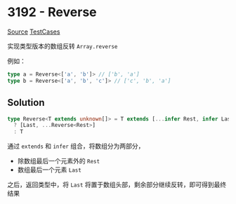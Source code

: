 # 3192 - Reverse

[Source](https://github.com/lybenson/ts-checker/blob/master/src/3192-medium-reverse/template.ts) [TestCases](https://github.com/lybenson/ts-checker/blob/master/src/3192-medium-reverse/test-cases.ts)

实现类型版本的数组反转 `Array.reverse`

例如：

```typescript
type a = Reverse<['a', 'b']> // ['b', 'a']
type b = Reverse<['a', 'b', 'c']> // ['c', 'b', 'a']
```

## Solution

```ts
type Reverse<T extends unknown[]> = T extends [...infer Rest, infer Last]
  ? [Last, ...Reverse<Rest>]
  : T
```

通过 `extends` 和 `infer` 组合，将数组分为两部分，

- 除数组最后一个元素外的 `Rest`
- 数组最后一个元素 `Last`

之后，返回类型中，将 `Last` 将置于数组头部，剩余部分继续反转，即可得到最终结果
